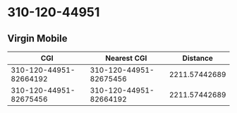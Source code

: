 # 310-120-44951
## Virgin Mobile


| CGI | Nearest CGI | Distance |
|-----|-------------|----------|
| 310-120-44951-82664192 | 310-120-44951-82675456 | 2211.57442689 |
| 310-120-44951-82675456 | 310-120-44951-82664192 | 2211.57442689 |
